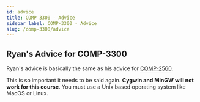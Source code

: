 ```yaml
---
id: advice
title: COMP 3300 - Advice
sidebar_label: COMP-3300 - Advice
slug: /comp-3300/advice
---
```


## Ryan's Advice for COMP-3300

Ryan's advice is basically the same as his advice for [COMP-2560](/courses/comp-2560/advice).

This is so important it needs to be said again.
**Cygwin and MinGW will not work for this course**.
You must use a Unix based operating system like MacOS or Linux.
